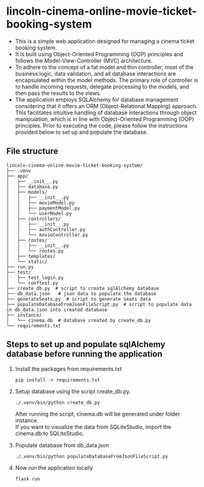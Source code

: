 # lincoln-cinema-online-movie-ticket-booking-system

- This is a simple web application designed for managing a cinema ticket booking system.   
- It is built using Object-Oriented Programming (OOP) principles and follows the Model-View-Controller (MVC) architecture.   
- To adhere to the concept of a fat model and thin controller, most of the business logic, data validation, and all database interactions are encapsulated within the model methods. The primary role of controller is to handle incoming requests, delegate processing to the models, and then pass the results to the views.
- The application employs SQLAlchemy for database management considering that it offers an ORM (Object-Relational Mapping) approach. This facilitates intuitive handling of database interactions through object manipulation, which is in line with Object-Oriented Programming (OOP) principles. Prior to executing the code, please follow the instructions provided below to set up and populate the database.


## File structure
```
lincoln-cinema-online-movie-ticket-booking-system/
├── .venv
├── app/
│   ├── __init__.py
│   ├── database.py
│   ├── models/
│   │   ├── __init__.py 
│   │   ├── movieModel.py
│   │   ├── paymentModel.py
│   │   └── userModel.py 
│   ├── controllers/
│   │   ├── __init__.py 
│   │   ├── authController.py
│   │   └── movieController.py 
│   ├── routes/
│   │   ├── __init__.py 
│   │   └── routes.py 
│   ├── templates/
│   └── static/
├── run.py
├── test/
│   ├── test_login.py
│   └── conftest.py
├── create_db.py  # script to create sqlAlchemy database
├── db_data.json   # json data to populate the database
├── generateSeats.py  # script to generate seats data
├── populateDatabaseFromJsonFileScript.py  # script to populate data in db_data.json into created database
├── instance/
│   └── cinema.db  # database created by create_db.py
└── requirements.txt
```

## Steps to set up and populate sqlAlchemy database before running the application
  1. Install the packages from requirements.txt
     ```
     pip install -r requirements.txt
     ```
    
  2. Setup database using the script create_db.py.
     
     ```
     ./.venv/bin/python create_db.py
     ```
     After running the script, cinema.db will be generated under folder instance.   
     If you want to visualize the data from SQLiteStudio, import the cinema.db to  SQLiteStudio.
     
  4. Populate database from db_data.json
     ```
     ./.venv/bin/python populateDatabaseFromJsonFileScript.py
     ```
  5. Now run the application locally
     ```
     flask run
     ```
    
       
  
